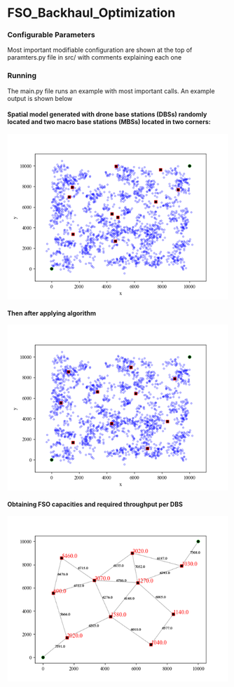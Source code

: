 # FSO_Backhaul_Optimization

### Configurable Parameters
Most important modifiable configuration are shown at the top of paramters.py file in src/ with comments explaining each one


### Running
The main.py file runs an example with most important calls. An example output is shown below 

#### Spatial model generated with drone base stations (DBSs) randomly located and two macro base stations (MBSs) located in two corners:
![alt text](https://github.com/slangooo/FSO_Backhaul_Optimization/blob/master/src/common/images/before_em.png "Before clustering")

#### Then after applying algorithm
![alt text](https://github.com/slangooo/FSO_Backhaul_Optimization/blob/master/src/common/images/after_em.png "After clustering")

#### Obtaining FSO capacities and required throughput per DBS
![alt text](https://github.com/slangooo/FSO_Backhaul_Optimization/blob/master/src/common/images/capacities.png "After clustering")
